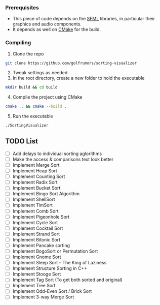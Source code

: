 ### Prerequisites
* This piece of code depends on the [SFML](https://www.sfml-dev.org/) libraries, in particular their graphics and audio components.
* It depends as well on [CMake](https://cmake.org/) for the build.

### Compiling
1. Clone the repo
```sh
git clone https://github.com/golfrumors/sorting-visualizer
```
2. Tweak settings as needed
3. In the root directory, create a new folder to hold the executable
```sh
mkdir build && cd build
```
4. Compile the project using CMake
```sh
cmake .. && cmake --build .
```
5. Run the executable
```sh
./SortingVisualizer
```

## TODO List
- [ ] Add delays to individual sorting aglorithms
- [ ] Make the access & comparisons text look better
- [ ] Implement Merge Sort
- [ ] Implement Heap Sort
- [ ] Implement Counting Sort
- [ ] Implement Radix Sort
- [ ] Implement Bucket Sort
- [ ] Implement Bingo Sort Algorithm
- [ ] Implement ShellSort
- [ ] Implement TimSort
- [ ] Implement Comb Sort
- [ ] Implement Pigeonhole Sort
- [ ] Implement Cycle Sort
- [ ] Implement Cocktail Sort
- [ ] Implement Strand Sort
- [ ] Implement Bitonic Sort
- [ ] Implement Pancake sorting
- [ ] Implement BogoSort or Permutation Sort
- [ ] Implement Gnome Sort
- [ ] Implement Sleep Sort – The King of Laziness
- [ ] Implement Structure Sorting in C++
- [ ] Implement Stooge Sort
- [ ] Implement Tag Sort (To get both sorted and original)
- [ ] Implement Tree Sort
- [ ] Implement Odd-Even Sort / Brick Sort
- [ ] Implement 3-way Merge Sort
